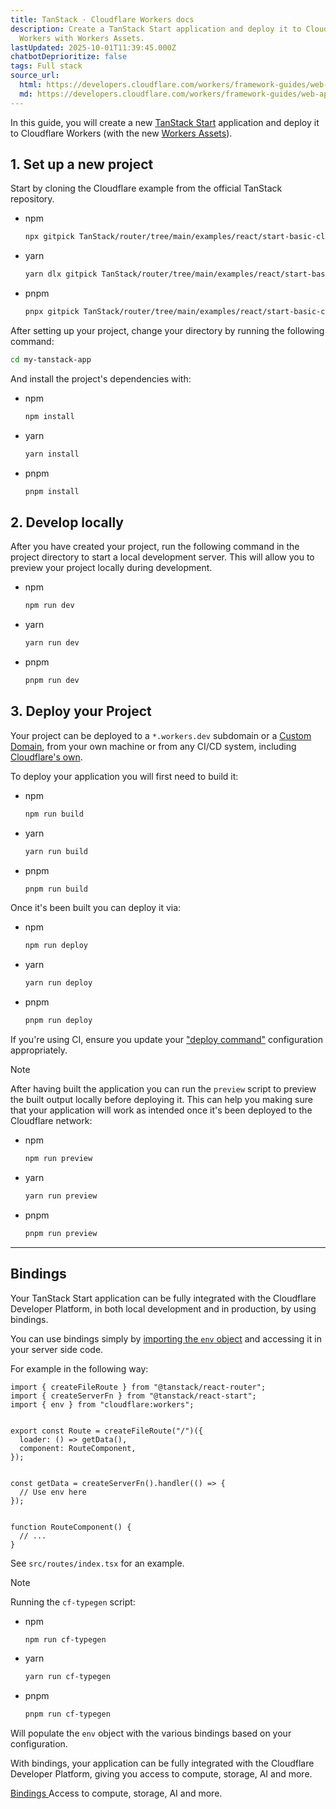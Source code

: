 ```yaml
---
title: TanStack · Cloudflare Workers docs
description: Create a TanStack Start application and deploy it to Cloudflare
  Workers with Workers Assets.
lastUpdated: 2025-10-01T11:39:45.000Z
chatbotDeprioritize: false
tags: Full stack
source_url:
  html: https://developers.cloudflare.com/workers/framework-guides/web-apps/tanstack/
  md: https://developers.cloudflare.com/workers/framework-guides/web-apps/tanstack/index.md
---
```


In this guide, you will create a new [TanStack Start](https://tanstack.com/start) application and deploy it to Cloudflare Workers (with the new [Workers Assets](https://developers.cloudflare.com/workers/static-assets/)).

## 1. Set up a new project

Start by cloning the Cloudflare example from the official TanStack repository.

* npm

  ```sh
  npx gitpick TanStack/router/tree/main/examples/react/start-basic-cloudflare my-tanstack-app
  ```

* yarn

  ```sh
  yarn dlx gitpick TanStack/router/tree/main/examples/react/start-basic-cloudflare my-tanstack-app
  ```

* pnpm

  ```sh
  pnpx gitpick TanStack/router/tree/main/examples/react/start-basic-cloudflare my-tanstack-app
  ```

After setting up your project, change your directory by running the following command:

```sh
cd my-tanstack-app
```

And install the project's dependencies with:

* npm

  ```sh
  npm install
  ```

* yarn

  ```sh
  yarn install
  ```

* pnpm

  ```sh
  pnpm install
  ```

## 2. Develop locally

After you have created your project, run the following command in the project directory to start a local development server. This will allow you to preview your project locally during development.

* npm

  ```sh
  npm run dev
  ```

* yarn

  ```sh
  yarn run dev
  ```

* pnpm

  ```sh
  pnpm run dev
  ```

## 3. Deploy your Project

Your project can be deployed to a `*.workers.dev` subdomain or a [Custom Domain](https://developers.cloudflare.com/workers/configuration/routing/custom-domains/), from your own machine or from any CI/CD system, including [Cloudflare's own](https://developers.cloudflare.com/workers/ci-cd/builds/).

To deploy your application you will first need to build it:

* npm

  ```sh
  npm run build
  ```

* yarn

  ```sh
  yarn run build
  ```

* pnpm

  ```sh
  pnpm run build
  ```

Once it's been built you can deploy it via:

* npm

  ```sh
  npm run deploy
  ```

* yarn

  ```sh
  yarn run deploy
  ```

* pnpm

  ```sh
  pnpm run deploy
  ```

If you're using CI, ensure you update your ["deploy command"](https://developers.cloudflare.com/workers/ci-cd/builds/configuration/#build-settings) configuration appropriately.

Note

After having built the application you can run the `preview` script to preview the built output locally before deploying it. This can help you making sure that your application will work as intended once it's been deployed to the Cloudflare network:

* npm

  ```sh
  npm run preview
  ```

* yarn

  ```sh
  yarn run preview
  ```

* pnpm

  ```sh
  pnpm run preview
  ```

***

## Bindings

Your TanStack Start application can be fully integrated with the Cloudflare Developer Platform, in both local development and in production, by using bindings.

You can use bindings simply by [importing the `env` object](https://developers.cloudflare.com/workers/runtime-apis/bindings/#importing-env-as-a-global) and accessing it in your server side code.

For example in the following way:

```tsx
import { createFileRoute } from "@tanstack/react-router";
import { createServerFn } from "@tanstack/react-start";
import { env } from "cloudflare:workers";


export const Route = createFileRoute("/")({
  loader: () => getData(),
  component: RouteComponent,
});


const getData = createServerFn().handler(() => {
  // Use env here
});


function RouteComponent() {
  // ...
}
```

See `src/routes/index.tsx` for an example.

Note

Running the `cf-typegen` script:

* npm

  ```sh
  npm run cf-typegen
  ```

* yarn

  ```sh
  yarn run cf-typegen
  ```

* pnpm

  ```sh
  pnpm run cf-typegen
  ```

Will populate the `env` object with the various bindings based on your configuration.

With bindings, your application can be fully integrated with the Cloudflare Developer Platform, giving you access to compute, storage, AI and more.

[Bindings ](https://developers.cloudflare.com/workers/runtime-apis/bindings/)Access to compute, storage, AI and more.
